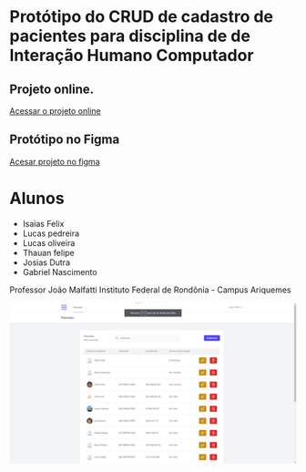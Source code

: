 
# Protótipo do CRUD de cadastro de pacientes para disciplina de de Interação Humano Computador

## Projeto online.

[Acessar o projeto online](https://hospital.erecibos.com.br/login)

## Protótipo no Figma
[Acesar projeto no figma](https://www.figma.com/file/GAzYkuuMa2NHkVUp5sfGos/Hospital?node-id=0%3A1&t=yyis839mufcCkzcm-0)

# Alunos
- Isaias Felix
- Lucas pedreira
- Lucas oliveira
- Thauan felipe
- Josias Dutra
- Gabriel Nascimento

Professor João Malfatti
Instituto Federal de Rondônia - Campus Ariquemes

![Print do projeto](https://raw.githubusercontent.com/LucasVital/hospital/main/print.png)
